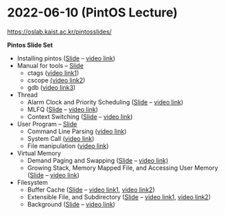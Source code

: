 # 2022-06-10 (PintOS Lecture)

https://oslab.kaist.ac.kr/pintosslides/



**Pintos Slide Set**

- Installing pintos ([Slide](https://oslab.kaist.ac.kr/wp-content/uploads/2022/06/2022_Pintos_part0_01_install.pptx) – [video link](https://www.youtube.com/watch?v=3p2lUXH2fxU))
- Manual for tools – [Slide](https://oslab.kaist.ac.kr/wp-content/uploads/2022/06/2022_Pintos_part0_02_tools.pptx)
  - ctags ([video link1](https://www.youtube.com/watch?v=9njGpwomscE&t=5s))
  - cscope [(video link2](https://www.youtube.com/watch?v=p6LyC6FodMY&t=2s))
  - gdb ([video link3](https://www.youtube.com/watch?v=bbz51NsQcWA&t=2s))
- Thread
  - Alarm Clock and Priority Scheduling ([Slide](https://oslab.kaist.ac.kr/wp-content/uploads/2022/06/2022_Pintos_Part1_Thread_01_alarm_priority.pptx) – [video link](https://youtu.be/myO2bs5LMak))
  - MLFQ ([Slide](https://oslab.kaist.ac.kr/wp-content/uploads/2022/06/2022_Pintos_part1_Thread_02_4.4BSD.pptx) – [video link](https://youtu.be/4-OjMqyygss))
  - Context Switching ([Slide](https://oslab.kaist.ac.kr/wp-content/uploads/2022/06/2022_Pintos_Part1_Thread_00_ContextSwitchPintos.pptx) – [video link](https://youtu.be/mtX-bj1Fu6M))
- User Program – [Slide](https://oslab.kaist.ac.kr/wp-content/uploads/2022/06/2022_Pintos_part2_user_program.pptx)
  - Command Line Parsing ([video link](https://youtu.be/RbsE0EQ9_dY))
  - System Call ([video link](https://youtu.be/sBFJwVeAwEk))
  - File manipulation ([video link](https://youtu.be/SqMD8rbmEjY))
- Virtual Memory
  - Demand Paging and Swapping ([Slide](https://oslab.kaist.ac.kr/wp-content/uploads/2022/06/2022_Pintos_Part3_VirtualMemory_01_DemandPaging.pptx) – [video link)](https://youtu.be/8twIUEo1mIs)
  - Growing Stack, Memory Mapped File, and Accessing User Memory ([Slide](https://oslab.kaist.ac.kr/wp-content/uploads/2022/06/2022_Pintos_Part3_VirtualMemory_02_Swapping_etc.pptx) – [video link](https://youtu.be/McOBQG0tEWo))
- Filesystem
  - Buffer Cache ([Slide](https://oslab.kaist.ac.kr/wp-content/uploads/2022/06/2022_Pintos_Part4_Filesystem_01_BufferCache.pptx) – [video link1](https://youtu.be/bqtjcc7-_yA), [video link2](https://youtu.be/AydN8n7PCaY))
  - Extensible File, and Subdirectory ([Slide](https://oslab.kaist.ac.kr/wp-content/uploads/2022/06/2022_Pintos_Part4_Filesystem_02_extensible_file_etc.pptx) – [video link1,](https://www.youtube.com/watch?v=4Vg66wWwkXE) [video link2](https://www.youtube.com/watch?v=yQqNrIiB2hU&t=12s))
  - Background ([Slide](https://oslab.kaist.ac.kr/wp-content/uploads/2022/06/2022_Pintos_Part4_Filesystem_03_filesystem_background.pptx) – [video link](https://www.youtube.com/watch?v=mCAKZvZ1brs))